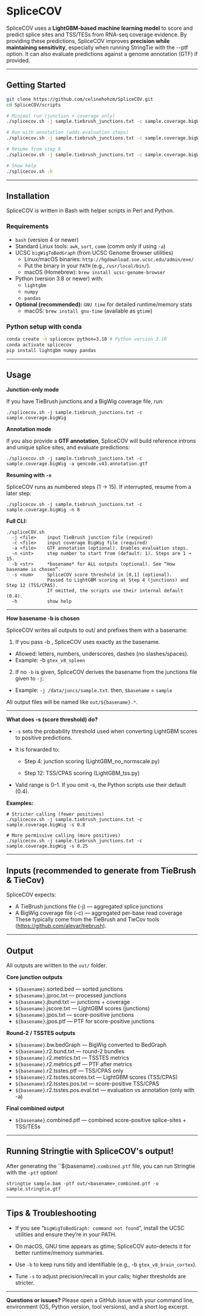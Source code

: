 # SpliceCOV

SpliceCOV uses a **LightGBM-based machine learning model** to score and predict splice sites and TSS/TESs from RNA-seq coverage evidence.
By providing these predictions, SpliceCOV improves **precision while maintaining sensitivity**, especially when running StringTie with the --ptf option.
It can also evaluate predictions against a genome annotation (GTF) if provided.

---

## Getting Started

```bash
git clone https://github.com/celinehohzm/SpliceCOV.git
cd SpliceCOV/scripts

# Minimal run (junction + coverage only)
./splicecov.sh -j sample.tiebrush_junctions.txt -c sample.coverage.bigWig

# Run with annotation (adds evaluation steps)
./splicecov.sh -j sample.tiebrush_junctions.txt -c sample.coverage.bigWig -a gencode.v43.annotation.gtf

# Resume from step 8
./splicecov.sh -j sample.tiebrush_junctions.txt -c sample.coverage.bigWig -n 8

# Show help
./splicecov.sh -h
```

---
## Installation

SpliceCOV is written in Bash with helper scripts in Perl and Python.

### Requirements

- `bash` (version 4 or newer)
- Standard Linux tools: `awk`, `sort`, `comm` (comm only if using `-a`)
- UCSC `bigWigToBedGraph` (from UCSC Genome Browser utilities)
  - Linux/macOS binaries: `http://hgdownload.soe.ucsc.edu/admin/exe/`
  - Put the binary in your `PATH` (e.g., `/usr/local/bin/`).
  - macOS (Homebrew): `brew install ucsc-genome-browser`
- Python (version 3.8 or newer) with:
  - `lightgbm`
  - `numpy`
  - `pandas`
- **Optional (recommended):** `GNU time` for detailed runtime/memory stats  
  - macOS: `brew install gnu-time` (available as `gtime`)

### Python setup with conda

```bash
conda create -n splicecov python=3.10 # Python version 3.10
conda activate splicecov
pip install lightgbm numpy pandas
```

---
## Usage
**Junction-only mode**

If you have TieBrush junctions and a BigWig coverage file, run:

`./splicecov.sh -j sample.tiebrush_junctions.txt -c sample.coverage.bigWig`

**Annotation mode**

If you also provide a **GTF annotation**, SpliceCOV will build reference introns and unique splice sites, and evaluate predictions:

`./splicecov.sh -j sample.tiebrush_junctions.txt -c sample.coverage.bigWig -a gencode.v43.annotation.gtf`

**Resuming with `-n`**

SpliceCOV runs as numbered steps (1 → 15).
If interrupted, resume from a later step:

`./splicecov.sh -j sample.tiebrush_junctions.txt -c sample.coverage.bigWig -n 8`

**Full CLI:**
```
./spliceCOV.sh
  -j <file>    input TieBrush junction file (required)
  -c <file>    input coverage BigWig file (required)
  -a <file>    GTF annotation (optional). Enables evaluation steps.
  -n <int>     step number to start from (default: 1). Steps are 1 → 15.
  -b <str>     *basename* for ALL outputs (optional). See “How basename is chosen”.
  -s <num>     SpliceCOV score threshold in [0,1] (optional).
               Passed to LightGBM scoring at Step 4 (junctions) and Step 12 (TSS/CPAS).
               If omitted, the scripts use their internal default (0.4).
  -h           show help
```

---

**How basename -b is chosen**

SpliceCOV writes all outputs to out/ and prefixes them with a basename:

1. If you pass -b <name>, SpliceCOV uses exactly <name> as the basename.
   
- Allowed: letters, numbers, underscores, dashes (no slashes/spaces).
- Example: -b `gtex_v8_spleen`

2. If no `-b` is given, SpliceCOV derives the basename from the junctions file given to `-j`:

- Example: `-j /data/juncs/sample.txt`. then, `$basename` = `sample`

All output files will be named like `out/${basename}.*`.


---
**What does -s (score threshold) do?**

- `-s` sets the probability threshold used when converting LightGBM scores to positive predictions.

- It is forwarded to:

  - Step 4: junction scoring (LightGBM_no_normscale.py)

  - Step 12: TSS/CPAS scoring (LightGBM_tss.py)

- Valid range is 0–1. If you omit -s, the Python scripts use their default (0.4).


**Examples:**
```
# Stricter calling (fewer positives)
./splicecov.sh -j sample.tiebrush_junctions.txt -c sample.coverage.bigWig -s 0.8

# More permissive calling (more positives)
./splicecov.sh -j sample.tiebrush_junctions.txt -c sample.coverage.bigWig -s 0.25
```

---
## Inputs (recommended to generate from TieBrush & TieCov)

SpliceCOV expects:
- A TieBrush junctions file (-j) — aggregated splice junctions
- A BigWig coverage file (-c) — aggregated per-base read coverage
These typically come from the TieBrush and TieCov tools (https://github.com/alevar/tiebrush).

---
## Output 
All outputs are written to the `out/` folder.

**Core junction outputs**

- `${basename}`.sorted.bed — sorted junctions
- `${basename}`.jproc.txt — processed junctions
- `${basename}`.jbund.txt — junctions + coverage
- `${basename}`.jscore.txt — LightGBM scores (junctions)
- `${basename}`.jpos.txt — score-positive junctions
- `${basename}`.jpos.ptf — PTF for score-positive junctions

**Round-2 / TSSTES outputs**

- `${basename}`.bw.bedGraph — BigWig converted to BedGraph
- `${basename}`.r2.bund.txt — round-2 bundles
- `${basename}`.r2.metrics.txt — TSSTES metrics
- `${basename}`.r2.metrics.ptf — PTF after metrics
- `${basename}`.r2.tsstes.ptf — TSS/CPAS only
- `${basename}`.r2.tsstes.scores.txt — LightGBM scores (TSS/CPAS)
- `${basename}`.r2.tsstes.pos.txt — score-positive TSS/CPAS
- `${basename}`.r2.tsstes.pos.eval.txt — evaluation vs annotation (only with -a)

**Final combined output**

- `${basename}`.combined.ptf — combined score-positive splice-sites + TSS/TESs


---
## Running Stringtie with SpliceCOV's output!

After generating the ``${basename}`.combined.ptf` file, you can run Stringtie with the `-ptf` option!

`stringtie sample.bam -ptf out/<basename>_combined.ptf -o sample.stringtie.gtf `

--- 
## Tips & Troubleshooting

- If you see “`bigWigToBedGraph: command not found`”, install the UCSC utilities and ensure they’re in your PATH.

- On macOS, GNU time appears as gtime; SpliceCOV auto-detects it for better runtime/memory summaries.

- Use `-b` to keep runs tidy and identifiable (e.g., -b `gtex_v8_brain_cortex`).

- Tune `-s` to adjust precision/recall in your calls; higher thresholds are stricter.

---
**Questions or issues?** Please open a GitHub issue with your command line, environment (OS, Python version, tool versions), and a short log excerpt.



